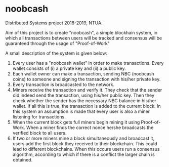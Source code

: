 # noobcash
Distributed Systems project 2018-2019, NTUA.

Aim of this project is to create "noobcash", a simple blockhain system, in which all transactions between users will be tracked and consensus will be guaranteed through the usage of "Proof-of-Work"

A small description of the system is given below:
1) Every user has a "noobcash wallet" in order to make transactions. Every wallet consists of (i) a private key and (ii) a public key.
2) Each wallet owner can make a transaction, sending NBC (noobcash coins) to someone and signing the transaction with his/her private key.
3) Every transaction is broadcasted to the network.
4) Miners receive the transaction and verify it. They check that the sender did indeed send the transaction, using his/her public key. Then they check whether the sender has the necessary NBC balance in his/her wallet. If all this is true, the transaction is added to the current block. In this system an assumption is made that every user is also a miner listening for transactions.
5) When the current block gets full miners begin mining it using Proof-of-Work. When a miner finds the correct nonce he/she broadcasts the verified block to all users.
6) If two or more miners mine a block simultaneously and broadcast it, users add the first block they received to their blockchain. This could lead to different blockchains. When this occurs users run a consensus algorithm, according to which if there is a conflict the larger chain is obtained.
